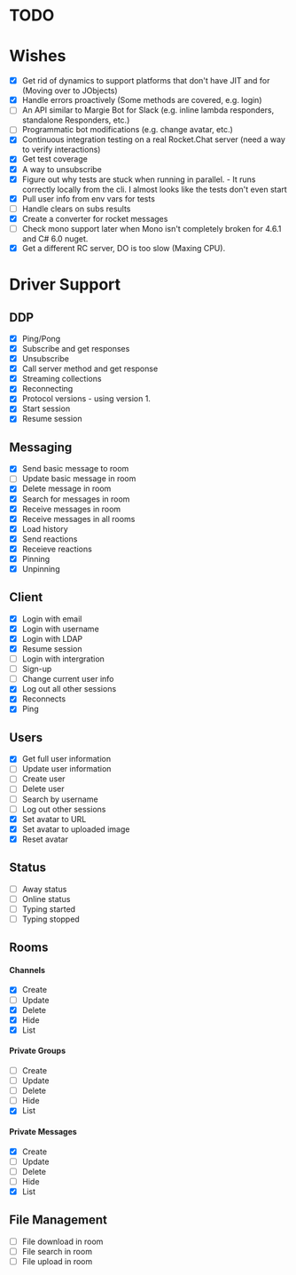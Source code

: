 # TODO

# Wishes

- [X] Get rid of dynamics to support platforms that don't have JIT and for  (Moving over to JObjects)
- [X] Handle errors proactively (Some methods are covered, e.g. login)
- [ ] An API similar to Margie Bot for Slack (e.g. inline lambda responders, standalone Responders, etc.)
- [ ] Programmatic bot modifications (e.g. change avatar, etc.)
- [X] Continuous integration testing on a real Rocket.Chat server (need a way to verify interactions)
- [X] Get test coverage
- [X] A way to unsubscribe
- [X] Figure out why tests are stuck when running in parallel. - It runs correctly locally from the cli. I almost looks like the tests don't even start
- [X] Pull user info from env vars for tests
- [ ] Handle clears on subs results
- [X] Create a converter for rocket messages
- [ ] Check mono support later when Mono isn't completely broken for 4.6.1 and C# 6.0 nuget. 
- [X] Get a different RC server, DO is too slow (Maxing CPU). 

# Driver Support

## DDP

- [X] Ping/Pong
- [X] Subscribe and get responses
- [X] Unsubscribe
- [X] Call server method and get response
- [X] Streaming collections
- [X] Reconnecting
- [X] Protocol versions - using version 1. 
- [X] Start session
- [X] Resume session

## Messaging

- [X] Send basic message to room
- [ ] Update basic message in room
- [X] Delete message in room
- [X] Search for messages in room
- [X] Receive messages in room
- [X] Receive messages in all rooms
- [X] Load history
- [X] Send reactions
- [X] Receieve reactions
- [X] Pinning
- [X] Unpinning

## Client

- [X] Login with email
- [X] Login with username
- [X] Login with LDAP
- [X] Resume session
- [ ] Login with intergration
- [ ] Sign-up
- [ ] Change current user info
- [X] Log out all other sessions
- [X] Reconnects
- [X] Ping

## Users

- [X] Get full user information
- [ ] Update user information
- [ ] Create user
- [ ] Delete user
- [ ] Search by username
- [ ] Log out other sessions
- [X] Set avatar to URL
- [X] Set avatar to uploaded image
- [X] Reset avatar

## Status

- [ ] Away status
- [ ] Online status
- [ ] Typing started
- [ ] Typing stopped

## Rooms

#### Channels

- [X] Create
- [ ] Update
- [X] Delete
- [X] Hide
- [X] List

#### Private Groups

- [ ] Create
- [ ] Update
- [ ] Delete
- [ ] Hide
- [X] List

#### Private Messages

- [X] Create
- [ ] Update
- [ ] Delete
- [ ] Hide
- [X] List

## File Management

- [ ] File download in room
- [ ] File search in room
- [ ] File upload in room